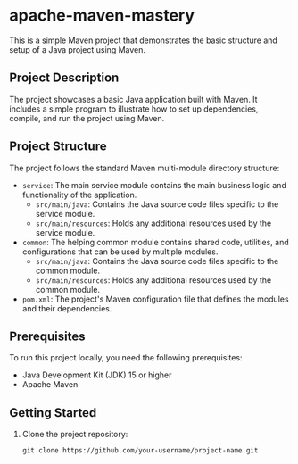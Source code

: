 # apache-maven-mastery

This is a simple Maven project that demonstrates the basic structure and setup of a Java project using Maven.

## Project Description

The project showcases a basic Java application built with Maven. It includes a simple program to illustrate how to set up dependencies, compile, and run the project using Maven.

## Project Structure

The project follows the standard Maven multi-module directory structure:

- `service`: The main service module contains the main business logic and functionality of the application.
    - `src/main/java`: Contains the Java source code files specific to the service module.
    - `src/main/resources`: Holds any additional resources used by the service module.
- `common`: The helping common module contains shared code, utilities, and configurations that can be used by multiple modules.
    - `src/main/java`: Contains the Java source code files specific to the common module.
    - `src/main/resources`: Holds any additional resources used by the common module.
- `pom.xml`: The project's Maven configuration file that defines the modules and their dependencies.

## Prerequisites

To run this project locally, you need the following prerequisites:

- Java Development Kit (JDK) 15 or higher
- Apache Maven

## Getting Started

1. Clone the project repository:

   ```shell
   git clone https://github.com/your-username/project-name.git